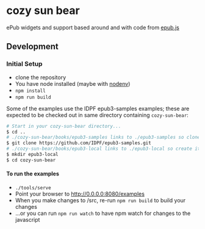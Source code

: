 # cozy sun bear

ePub widgets and support based around and with code from [epub.js](https://github.com/futurepress/epub.js)

## Development

### Initial Setup

* clone the repository
* You have node installed (maybe with [nodenv](https://github.com/wfarr/nodenv))
* `npm install`
* `npm run build`

Some of the examples use the IDPF epub3-samples examples; these are expected to 
be checked out in same directory containing `cozy-sun-bear`:

```bash
# Start in your cozy-sun-bear directory...
$ cd ..
# ./cozy-sun-bear/books/epub3-samples links to ./epub3-samples so clone it...
$ git clone https://github.com/IDPF/epub3-samples.git
# ./cozy-sun-bear/books/epub3-local links to ./epub3-local so create it...
$ mkdir epub3-local
$ cd cozy-sun-bear
```

#### To run the examples

* `./tools/serve`
* Point your browser to http://0.0.0.0:8080/examples
* When you make changes to /src, re-run `npm run build` to build your changes
* ...or you can run `npm run watch` to have npm watch for changes to the javascript
